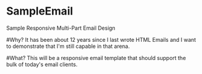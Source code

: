 # SampleEmail
Sample Responsive Multi-Part Email Design

#Why?
It has been about 12 years since I last wrote HTML Emails and I want to demonstrate that I'm still capable in that arena.

#What?
This will be a responsive email template that should support the bulk of today's email clients.